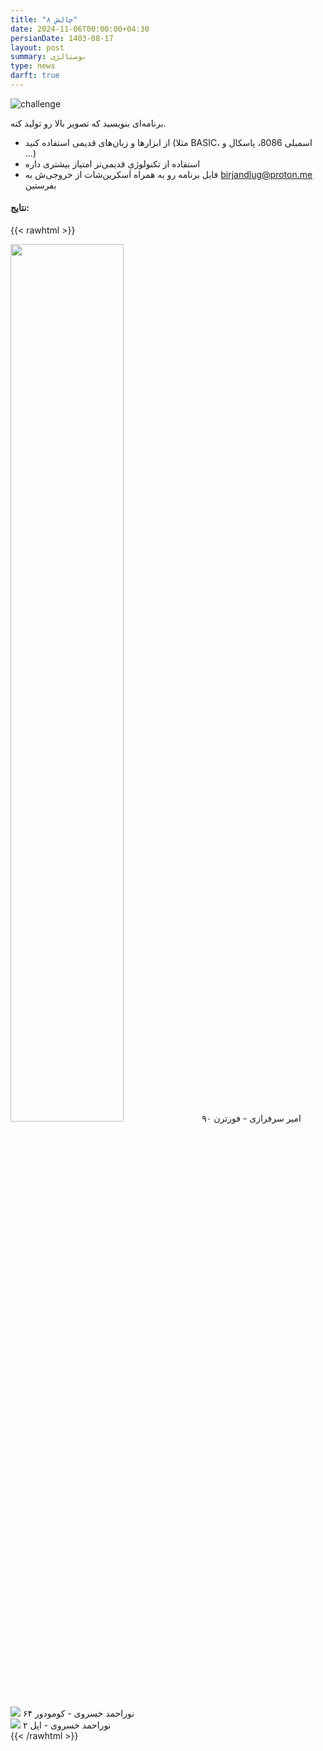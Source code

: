 ```yaml
---
title: "چالش ۸"
date: 2024-11-06T00:00:00+04:30
persianDate: 1403-08-17
layout: post
summary: نوستالژی
type: news
darft: true
---
```


![challenge](/challenge/8/thumbnail.png)

برنامه‌ای بنویسید که تصویر بالا رو تولید کنه.

- از ابزارها و زبان‌های قدیمی استفاده کنید (مثلا BASIC، اسمبلی 8086، پاسکال و ...)
- استفاده از تکنولوژیِ قدیمی‌تر امتیاز بیشتری داره
- فایل برنامه رو به همراه اسکرین‌شات از خروجی‌ش به birjandlug@proton.me بفرستین

#### نتایج:

{{< rawhtml >}}
<div class="gallery">
	<div class="gallery-column">
		<img style="height: 60%;" src="/challenge/8/amir_sarfarazi.png" />
		امیر سرفرازی - فورترن ۹۰
	</div>
	<div class="gallery-column">
		<img src="/challenge/8/nourahmad_khosravi.png" />
		نوراحمد خسروی - کومودور ۶۴
	</div>
		<div class="gallery-column">
		<img src="/challenge/8/nourahmad_khosravi_appleII.png" />
		نوراحمد خسروی - اپل ۲
	</div>
</div>
{{< /rawhtml >}}
